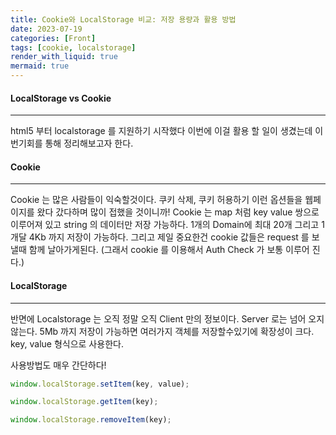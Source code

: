 ```yaml
---
title: Cookie와 LocalStorage 비교: 저장 용량과 활용 방법
date: 2023-07-19
categories: [Front]
tags: [cookie, localstorage]
render_with_liquid: true
mermaid: true
---
```

#### LocalStorage vs Cookie
---
html5 부터 localstorage 를 지원하기 시작했다 이번에 이걸 활용 할 일이 생겼는데 이번기회를 통해 정리해보고자 한다.

#### Cookie
---
Cookie 는 많은 사람들이 익숙할것이다. 쿠키 삭제, 쿠키 허용하기 이런 옵션들을 웹페이지를 왔다 갔다하며 많이 접했을 것이니까!
Cookie 는 map 처럼 key value 쌍으로 이루어져 있고 string 의 데이터만 저장 가능하다. 1개의 Domain에 최대 20개 그리고 1개달 4Kb 까지 저장이 가능하다. 그리고 제일 중요한건 cookie 값들은 request 를 보낼때 함께 날아가게된다. (그래서 cookie 를 이용해서 Auth Check 가 보통 이루어 진다.)

#### LocalStorage
---
반면에 Localstorage 는 오직 정말 오직 Client 만의 정보이다. Server 로는 넘어 오지 않는다. 5Mb 까지 저장이 가능하면 여러가지 객체를 저장할수있기에 확장성이 크다. key, value 형식으로 사용한다.

사용방법도 매우 간단하다! 

```js
window.localStorage.setItem(key, value);

window.localStorage.getItem(key);

window.localStorage.removeItem(key);
```